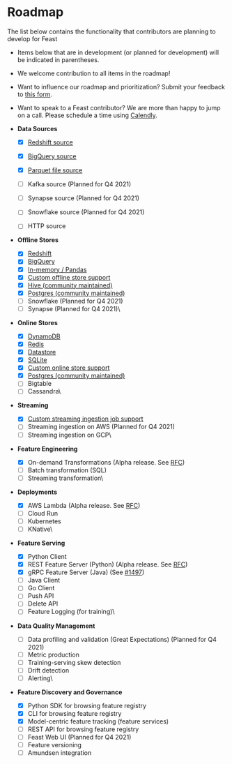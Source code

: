 # Roadmap

The list below contains the functionality that contributors are planning to develop for Feast

* Items below that are in development (or planned for development) will be indicated in parentheses. 
* We welcome contribution to all items in the roadmap!
* Want to influence our roadmap and prioritization? Submit your feedback to [this form](https://docs.google.com/forms/d/e/1FAIpQLSfa1nRQ0sKz-JEFnMMCi4Jseag_yDssO\_3nV9qMfxfrkil-wA/viewform).
* Want to speak to a Feast contributor? We are more than happy to jump on a call. Please schedule a time using [Calendly](https://calendly.com/d/x2ry-g5bb/meet-with-feast-team).



*   **Data Sources**

    * [x] [Redshift source](https://docs.feast.dev/reference/data-sources/redshift)
    * [x] [BigQuery source](https://docs.feast.dev/reference/data-sources/bigquery)
    * [x] [Parquet file source](https://docs.feast.dev/reference/data-sources/file)
    * [ ] Kafka source (Planned for Q4 2021)
    * [ ] Synapse source (Planned for Q4 2021)
    * [ ] Snowflake source (Planned for Q4 2021)
    * [ ] HTTP source


* **Offline Stores**
  * [x] [Redshift](https://docs.feast.dev/reference/offline-stores/redshift)
  * [x] [BigQuery](https://docs.feast.dev/reference/offline-stores/bigquery)
  * [x] [In-memory / Pandas](https://docs.feast.dev/reference/offline-stores/file)
  * [x] [Custom offline store support](https://docs.feast.dev/how-to-guides/adding-a-new-offline-store)
  * [x] [Hive (community maintained)](https://github.com/baineng/feast-hive)
  * [x] [Postgres (community maintained)](https://github.com/nossrannug/feast-postgres)
  * [ ] Snowflake (Planned for Q4 2021)
  * [ ] Synapse (Planned for Q4 2021)\

* **Online Stores**
  * [x] [DynamoDB](https://docs.feast.dev/reference/online-stores/dynamodb)
  * [x] [Redis](https://docs.feast.dev/reference/online-stores/redis)
  * [x] [Datastore](https://docs.feast.dev/reference/online-stores/datastore)
  * [x] [SQLite](https://docs.feast.dev/reference/online-stores/sqlite)
  * [x] [Custom online store support](https://docs.feast.dev/how-to-guides/adding-support-for-a-new-online-store)
  * [x] [Postgres (community maintained)](https://github.com/nossrannug/feast-postgres)
  * [ ] Bigtable
  * [ ] Cassandra\

* **Streaming**
  * [x] [Custom streaming ingestion job support](https://docs.feast.dev/how-to-guides/creating-a-custom-provider)
  * [ ] Streaming ingestion on AWS (Planned for Q4 2021)
  * [ ] Streaming ingestion on GCP\

* **Feature Engineering**
  * [x] On-demand Transformations (Alpha release. See [RFC](https://docs.google.com/document/d/1lgfIw0Drc65LpaxbUu49RCeJgMew547meSJttnUqz7c/edit#))
  * [ ] Batch transformation (SQL)
  * [ ] Streaming transformation\

* **Deployments**
  * [x] AWS Lambda (Alpha release. See [RFC](https://docs.google.com/document/d/1eZWKWzfBif66LDN32IajpaG-j82LSHCCOzY6R7Ax7MI/edit))
  * [ ] Cloud Run
  * [ ] Kubernetes
  * [ ] KNative\

* **Feature Serving**
  * [x] Python Client
  * [x] REST Feature Server (Python) (Alpha release. See [RFC](https://docs.google.com/document/d/1iXvFhAsJ5jgAhPOpTdB3j-Wj1S9x3Ev_Wr6ZpnLzER4/edit))   
  * [x] gRPC Feature Server (Java) (See [#1497](https://github.com/feast-dev/feast/issues/1497))
  * [ ] Java Client
  * [ ] Go Client    
  * [ ] Push API
  * [ ] Delete API
  * [ ] Feature Logging (for training)\

* **Data Quality Management**
  * [ ] Data profiling and validation (Great Expectations) (Planned for Q4 2021)
  * [ ] Metric production
  * [ ] Training-serving skew detection
  * [ ] Drift detection
  * [ ] Alerting\

* **Feature Discovery and Governance**
  * [x] Python SDK for browsing feature registry
  * [x] CLI for browsing feature registry
  * [x] Model-centric feature tracking (feature services)
  * [ ] REST API for browsing feature registry
  * [ ] Feast Web UI (Planned for Q4 2021)
  * [ ] Feature versioning
  * [ ] Amundsen integration
